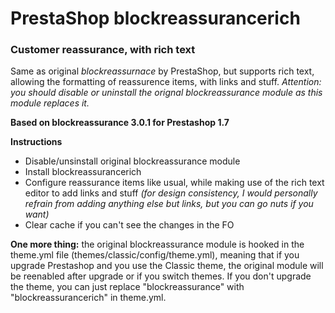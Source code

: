 # PrestaShop blockreassurancerich
### Customer reassurance, with rich text
Same as original *blockreassurnace* by PrestaShop, but supports rich text, allowing the formatting of reassurence items, with links and stuff. *Attention: you should disable or uninstall the orignal blockreassurance module as this module replaces it.*

**Based on blockreassurance 3.0.1 for Prestashop 1.7**

**Instructions**
* Disable/unsinstall original blockreassurance module
* Install blockreassurancerich
* Configure reassurance items like usual, while making use of the rich text editor to add links and stuff *(for design consistency, I would personally refrain from adding anything else but links, but you can go nuts if you want)*
* Clear cache if you can't see the changes in the FO

**One more thing:** the original blockreassurance module is hooked in the theme.yml file (themes/classic/config/theme.yml), meaning that if you upgrade Prestashop and you use the Classic theme, the original module will be reenabled after upgrade or if you switch themes. If you don't upgrade the theme, you can just replace "blockreassurance" with "blockreassurancerich" in theme.yml.
